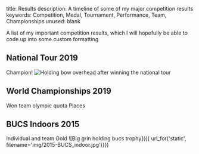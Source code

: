title: Results
description: A timeline of some of my major competition results
keywords: Competition, Medal, Tournament, Performance, Team, Championships
unused: blank

A list of my important competition results, which I will hopefully be able to code up into some custom formatting

## National Tour 2019
Champion!
![Holding bow overhead after winning the national tour]()

## World Championships 2019
Won team olympic quota Places

## BUCS Indoors 2015
Individual and team Gold
![Big grin holding bucs trophy]({{ url_for('static', filename='img/2015-BUCS_indoor.jpg')}})

<!-- may make more sense to store this information as eg json or yaml, then build the results page with its own view function -->
